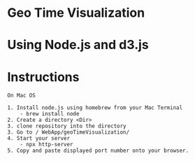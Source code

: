# Geo Time Visualization
# Using Node.js and d3.js


# Instructions

	On Mac OS

	1. Install node.js using homebrew from your Mac Terminal
		- brew install node
	2. Create a directory <Dir>
	3. clone repository into the directory
	3. Go to / WebApp/geoTimeVisualization/
	4. Start your server
		- npx http-server
	5. Copy and paste displayed port number onto your browser.

